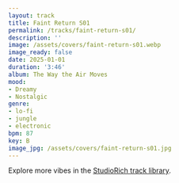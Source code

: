 ```yaml
---
layout: track
title: Faint Return S01
permalink: /tracks/faint-return-s01/
description: ''
image: /assets/covers/faint-return-s01.webp
image_ready: false
date: 2025-01-01
duration: '3:46'
album: The Way the Air Moves
mood:
- Dreamy
- Nostalgic
genre:
- lo-fi
- jungle
- electronic
bpm: 87
key: B
image_jpg: /assets/covers/faint-return-s01.jpg
---
```


Explore more vibes in the [StudioRich track library](/tracks/).
